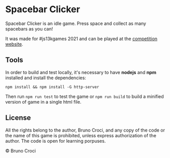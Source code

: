 # Spacebar Clicker

Spacebar Clicker is an idle game. Press space and collect as many spacebars as you can! 

It was made for #js13kgames 2021 and can be played at the [competition website](https://js13kgames.com/entries/spacebar-clicker).

## Tools

In order to build and test locally, it's necessary to have **nodejs** and **npm** installed and install the dependencies:

```
npm install && npm install -G http-server
```

Then run `npm run test` to test the game or `npm run build` to build a minified version of game in a single html file.

## License

All the rights belong to the author, Bruno Croci, and any copy of the code or the name of this game is prohibited, unless express authorization of the author. The code is open for learning porpuses.

© Bruno Croci

